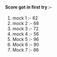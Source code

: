 
#### Score got in first try :- 

1. mock 1 :- 62
2. mock 2 :- 68
3. mock 3 :- 72
4. mock 4 :- 56
5. Mock 5 :- 96
6. Mock 6 :- 90
7. Mock 7 :- 86
